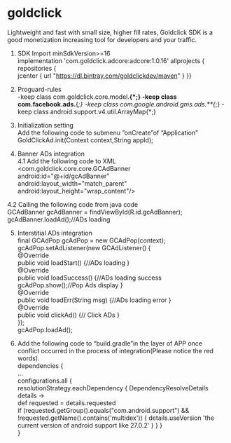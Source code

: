 # goldclick
Lightweight and fast with small size, higher fill rates, Goldclick SDK is a good monetization increasing tool for developers and your traffic.

1. SDK Import  minSdkVersion>=16  
implementation 'com.goldclick.adcore:adcore:1.0.16'
allprojects {  
repositories {  
   jcenter { url "https://dl.bintray.com/goldclickdev/maven" }
}}
     
2. Proguard-rules  
-keep class com.goldclick.core.model.**{*;}
-keep class com.facebook.ads.**{*;}
-keep class com.google.android.gms.ads.**{*;}
-keep class android.support.v4.util.ArrayMap{*;}

3. Initialization setting  
Add the following code to submenu ”onCreate”of “Application”  
GoldClickAd.init(Context context,String appId);

4. Banner ADs integration  
4.1 Add the following code to XML  
<com.goldclick.core.core.GCAdBanner  
     android:id="@+id/gcAdBanner"  
     android:layout_width="match_parent"  
     android:layout_height="wrap_content"/>

4.2 Calling the following code from java code  
    GCAdBanner gcAdBanner = findViewById(R.id.gcAdBanner);  
    gcAdBanner.loadAd();//ADs loading

5. Interstitial ADs integration  
final GCAdPop gcAdPop = new GCAdPop(context);  
 gcAdPop.setAdListener(new GCAdListener() {  
 @Override  
 public void loadStart() {//ADs loading }  
 @Override  
 public void loadSuccess() {//ADs loading success  gcAdPop.show();//Pop Ads display }  
 @Override  
 public void loadErr(String msg) {//ADs loading error }  
 @Override  
 public void clickAd() {// Click ADs }  
  });  
  gcAdPop.loadAd();

6. Add the following code to “build.gradle”in the layer of APP once conflict occurred in the process of integration(Please notice the red words).  
dependencies {  
...  
configurations.all {  
resolutionStrategy.eachDependency { DependencyResolveDetails details ->  
def requested = details.requested  
if (requested.getGroup().equals("com.android.support") && !requested.getName().contains('multidex')) {
                details.useVersion 'the current version of android support  like 27.0.2'  }  }  }  
 }
